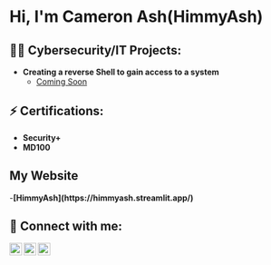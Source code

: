 <h1>Hi, I'm Cameron Ash(HimmyAsh)

<h2>👨‍💻 Cybersecurity/IT Projects:</h2>

- <b>Creating a reverse Shell to gain access to a system</b>
  - [Coming Soon]()

<h2>⚡ Certifications:</h2>

- <b>Security+</b>
- <b>MD100</b>

<h2> My Website</h2>
-<b>[HimmyAsh](https://himmyash.streamlit.app/)</b>

<h2> 🤳 Connect with me:</h2>

[<img align="left" alt="JoshMadakor | YouTube" width="22px" src="https://cdn.jsdelivr.net/npm/simple-icons@v3/icons/youtube.svg" />][youtube]
[<img align="left" alt="JoshMadakor | Twitter" width="22px" src="https://cdn.jsdelivr.net/npm/simple-icons@v3/icons/twitter.svg" />][twitter]
[<img align="left" alt="JoshMadakor | LinkedIn" width="22px" src="https://cdn.jsdelivr.net/npm/simple-icons@v3/icons/linkedin.svg" />][linkedin]

[twitter]: https://twitter.com/himmy_ash
[youtube]: https://www.youtube.com/channel/UC_1Np1gIe5rC6z2Gc5WLrww
[linkedin]: https://linkedin.com/in/cameron-ash-b71711167

<!--
**HimmyAsh/HimmyAsh** is a ✨ _special_ ✨ repository because its `README.md` (this file) appears on your GitHub profile.

Here are some ideas to get you started:

- 🔭 I’m currently working on ...
- 🌱 I’m currently learning ...
- 👯 I’m looking to collaborate on ...
- 🤔 I’m looking for help with ...
- 💬 Ask me about ...
- 📫 How to reach me: ...
- 😄 Pronouns: ...
- ⚡ Fun fact: ...
-->
